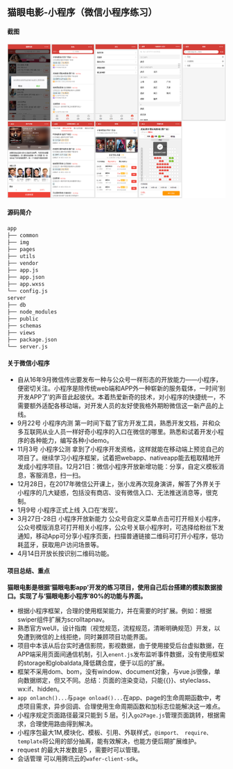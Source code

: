 猫眼电影-小程序（微信小程序练习）
-------------------------------------------------------------------
#### 截图
![相关截图](screenshot/maoyan.png)
#### 源码简介

```tree
app
├── common
├── img
├── pages
├── utils
├── vendor
├── app.js
├── app.json
├── app.wxss
└── config.js
server
├── db
├── node_modules
├── public
├── schemas
├── views
├── package.json
└── server.js

```
#### 关于微信小程序
* 自从16年9月微信传出要发布一种与公众号一样形态的开放能力——小程序，便密切关注。小程序是除传统web端和APP外一种崭新的服务载体，一时间‘别开发APP了’的声音此起彼伏。本着热爱新奇的技术，对小程序的快捷统一，不需要额外适配各移动端，对开发人员的友好使我格外期盼微信这一新产品的上线。
* 9月22号 小程序内测 第一时间下载了官方开发工具，熟悉开发文档，并和众多互联网从业人员一样好奇小程序的入口在微信的哪里。熟悉和试着开发小程序的各种能力，编写各种小demo。
* 11月3号 小程序公测 拿到了小程序开发资格，这样就能在移动端上预览自己的项目了。继续学习小程序框架，试着把webapp、nativeapp能去粗取精地开发成小程序项目。12月21日：微信小程序开放新增功能：分享，自定义模板消息，客服消息，扫一扫。
* 12月28日，在2017年微信公开课上，张小龙再次现身演讲，解答了外界关于小程序的几大疑惑，包括没有商店、没有微信入口、无法推送消息等，很克制。
* 1月9号 小程序正式上线 入口在‘发现’。
* 3月27日-28日 小程序开放新能力 公众号自定义菜单点击可打开相关小程序，公众号模版消息可打开相关小程序，公众号关联小程序时，可选择给粉丝下发通知，移动App可分享小程序页面，扫描普通链接二维码可打开小程序，低功耗蓝牙，获取用户访问场景等。
* 4月14日开放长按识别二维码功能。

#### 项目总结、重点
**猫眼电影是根据‘猫眼电影app’开发的练习项目，使用自己后台搭建的模拟数据接口。实现了与‘猫眼电影小程序’80%的功能与界面。** 
* 根据小程序框架，合理的使用框架能力，并在需要的时扩展。例如：根据swiper组件扩展为scrolltapnav。   
* 熟悉官方weUI，设计指南（视觉规范，流程规范，清晰明确规范）开发，以免遭到微信的上线拒绝，同时兼顾项目功能界面。  
* 项目中本该从后台实时通信影院，影视数据，由于使用接受后台虚拟数据，在APP端采用页面间通信机制，引入```enent.js```发布监听事件数据，没有使用框架的storage和globaldata,降低耦合度，便于以后的扩展。  
* 框架不采用dom、bom，没有window、document对象，与vue.js很像，单向数据绑定，但又不同。总结：页面的渲染变动，只能{{}}、styleclass、wx:if、hidden。  
* ```app onlanch()...```与```page onload()...```在app、page的生命周期函数中，考虑项目需求，异步回调、合理使用生命周期函数和加标志位能解决这一难点。  
* 小程序规定页面路径最深只能到 5 层。引入```go2Page.js```管理页面跳转，根据需求，合理使用路由得到解决。  
* 小程序包最大1M,模块化、模板、引用、外联样式，```@import、 require、template```将公用的部分抽离，能有效解决，也能方便后期扩展维护。  
* request 的最大并发数是5 ，需要时可以管理。   
* 会话管理 可以用腾讯云的```wafer-client-sdk```。  



